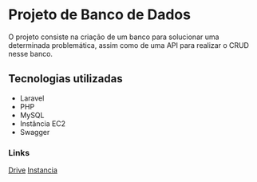 # Projeto de Banco de Dados

O projeto consiste na criação de um banco para solucionar uma determinada problemática, assim como de uma API para realizar o CRUD nesse banco.

## Tecnologias utilizadas

- Laravel
- PHP
- MySQL
- Instância EC2
- Swagger

### Links

[Drive](https://drive.google.com/drive/folders/1NNq00U94_QhzB3nUQq-ZmLBfnxAjmeWH?usp=sharing)
[Instancia](http://52.6.176.172/)
